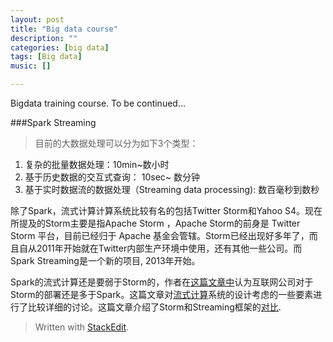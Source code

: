 ```yaml
---
layout: post
title: "Big data course"
description: ""
categories: [big data]
tags: [Big data]
music: []

---
```

Bigdata training course. To be continued...
<!-- more -->
###Spark Streaming 

>目前的大数据处理可以分为如下3个类型：

 1. 复杂的批量数据处理：10min~数小时
 2. 基于历史数据的交互式查询： 10sec~ 数分钟
 3. 基于实时数据流的数据处理（Streaming data processing): 数百毫秒到数秒

除了Spark，流式计算计算系统比较有名的包括Twitter Storm和Yahoo S4。现在所提及的Storm主要是指Apache Storm ，Apache Storm的前身是 Twitter Storm 平台，目前已经归于 Apache 基金会管辖。Storm已经出现好多年了，而且自从2011年开始就在Twitter内部生产环境中使用，还有其他一些公司。而Spark Streaming是一个新的项目, 2013年开始。

Spark的流式计算还是要弱于Storm的，作者在[这篇文章中](http://www.csdn.net/article/2014-08-04/2821018)认为互联网公司对于Storm的部署还是多于Spark。这篇文章对[流式计算](http://blog.csdn.net/anzhsoft/article/details/38168025)系统的设计考虑的一些要素进行了比较详细的讨论。这篇文章介绍了Storm和Streaming框架的[对比](http://www.open-open.com/lib/view/open1426129553435.html).

> Written with [StackEdit](https://stackedit.io/).
